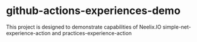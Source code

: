 # github-actions-experiences-demo
This project is designed to demonstrate capabilities of Neelix.IO simple-net-experience-action and practices-experience-action
